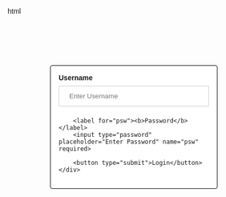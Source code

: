 html
<!DOCTYPE html>
<html>
<head>
    <title>Login Page</title>
    <style>
        body {
            font-family: Arial, sans-serif;
        }
        .container {
            width: 300px;
            padding: 16px;
            background-color: white;
            margin: 0 auto;
            margin-top: 100px;
            border: 1px solid black;
            border-radius: 4px;
        }
        input[type=text], input[type=password] {
            width: 100%;
            padding: 12px 20px;
            margin: 8px 0;
            display: inline-block;
            border: 1px solid #ccc;
            box-sizing: border-box;
        }
        button {
            background-color: #4CAF50;
            color: white;
            padding: 14px 20px;
            margin: 8px 0;
            border: none;
            cursor: pointer;
            width: 100%;
        }
        button:hover {
            opacity: 0.8;
        }
    </style>
</head>
<body>
    <div class="container">
        <label for="uname"><b>Username</b></label>
        <input type="text" placeholder="Enter Username" name="uname" required>

        <label for="psw"><b>Password</b></label>
        <input type="password" placeholder="Enter Password" name="psw" required>

        <button type="submit">Login</button>
    </div>
</body>
</html>
